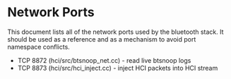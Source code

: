 Network Ports
===
This document lists all of the network ports used by the bluetooth stack.
It should be used as a reference and as a mechanism to avoid port
namespace conflicts.

* TCP 8872 (hci/src/btsnoop_net.cc) - read live btsnoop logs
* TCP 8873 (hci/src/hci_inject.cc) - inject HCI packets into HCI stream
